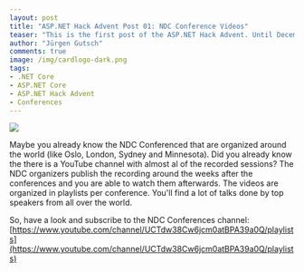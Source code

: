 ```yaml
---
layout: post
title: "ASP.NET Hack Advent Post 01: NDC Conference Videos"
teaser: "This is the first post of the ASP.NET Hack Advent. Until December 24th I'm going to post a link to a good community resource per day and a few lines about it."
author: "Jürgen Gutsch"
comments: true
image: /img/cardlogo-dark.png
tags: 
- .NET Core
- ASP.NET Core
- ASP.NET Hack Advent
- Conferences
---
```


![]({{site.baseurl}}/img/advent/advent.jpg)

Maybe you already know the NDC Conferenced that are organized around the world (like Oslo, London, Sydney and Minnesota). Did you already know the there is a YouTube channel with almost al of the recorded sessions? The NDC organizers publish the recording around the weeks after the conferences and you are able to watch them afterwards. The videos are organized in playlists per conference. You'll find a lot of talks done by top speakers from all over the world.

So, have a look and subscribe to the NDC Conferences channel:
[https://www.youtube.com/channel/UCTdw38Cw6jcm0atBPA39a0Q/playlists](https://www.youtube.com/channel/UCTdw38Cw6jcm0atBPA39a0Q/playlists)

